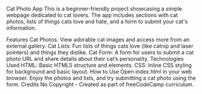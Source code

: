 Cat Photo App
This is a beginner-friendly project showcasing a simple webpage dedicated to cat lovers. The app includes sections with cat photos, lists of things cats love and hate, and a form to submit your cat's information.

Features
Cat Photos: View adorable cat images and access more from an external gallery.
Cat Lists: Fun lists of things cats love (like catnip and laser pointers) and things they dislike.
Cat Form: A form for users to submit a cat photo URL and share details about their cat’s personality.
Technologies Used
HTML: Basic HTML5 structure and elements.
CSS: Inline CSS styling for background and basic layout.
How to Use
Open index.html in your web browser.
Enjoy the photos and lists, and try submitting a cat photo using the form.
Credits
No Copyright - Created as part of freeCodeCamp curriculum.
